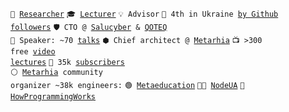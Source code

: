 <code>🔭 [Researcher](https://linkedin.com/in/shemsedinov)</code>
<code>🎓 [Lecturer](https://github.com/HowProgrammingWorks/Index)</code>
<code>💡 Advisor</code>
<code>👷 4th in Ukraine [by Github followers](https://github.com/search?q=location%3Aukraine)</code>
<code>🛡️ CTO @ [Salucyber](https://salucyber.com/) & [QOTEQ](https://qoteq.com/)</code><br>
<code>📢 Speaker: ~70 [talks](https://github.com/HowProgrammingWorks/Index/blob/master/Courses/Talks.md)</code>
<code>⬢ Chief architect @ [Metarhia](https://github.com/metarhia)</code>
<code>📺 >300 free [video lectures](https://www.youtube.com/TimurShemsedinov)</code>
<code>🔔 35k [subscribers](https://youtube.com/TimurShemsedinov)</code><br>
<code>⚪ [Metarhia](https://metarhia.com/) community organizer ~38k engineers:</code>
<code>🟢 [Metaeducation](https://github.com/meta-edu/Index/blob/main/Docs/The-Concept-RU.md)</code>
<code>👨‍💻 [NodeUA](https://www.meetup.com/NodeUA/)</code>
<code>🌱 [HowProgrammingWorks](https://www.meetup.com/HowProgrammingWorks/)</code>

